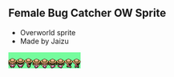 ## Female Bug Catcher OW Sprite
- Overworld sprite
- Made by Jaizu

![bug_catcher_f.png](bug_catcher_f.png)

